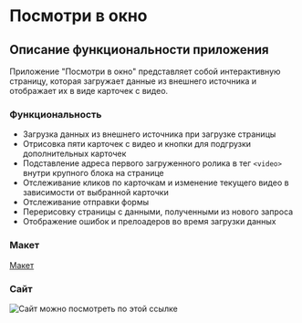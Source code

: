 # Посмотри в окно

Описание функциональности приложения
----------------------------------------

Приложение "Посмотри в окно" представляет собой интерактивную страницу, которая загружает данные из внешнего источника и отображает их в виде карточек с видео.

### Функциональность

* Загрузка данных из внешнего источника при загрузке страницы
* Отрисовка пяти карточек с видео и кнопки для подгрузки дополнительных карточек
* Подставление адреса первого загруженного ролика в тег `<video>` внутри крупного блока на странице
* Отслеживание кликов по карточкам и изменение текущего видео в зависимости от выбранной карточки
* Отслеживание отправки формы 
* Перерисовку страницы с данными, полученными из нового запроса
* Отображение ошибок и прелоадеров во время загрузки данных

### Макет

[Макет](https://www.figma.com/design/vCfXwrcREKdx7cs4aJuHPg/FD--2-%D1%81%D0%BF%D1%80%D0%B8%D0%BD%D1%82.-%D0%9F%D1%80%D0%BE%D0%B5%D0%BA%D1%82%D0%BD%D0%B0%D1%8F-%D1%80%D0%B0%D0%B1%D0%BE%D1%82%D0%B0?node-id=0-1&p=f&t=rEnDHKroD4sP091a-0)

### Сайт

![Сайт можно посмотреть по этой ссылке]([./demo/demo.gif?autoplay=1](https://stremousoff.github.io/posmotri-v-okno-fd/))
